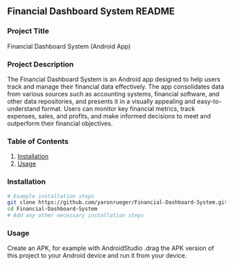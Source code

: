 ## Financial Dashboard System README

### Project Title
Financial Dashboard System (Android App)

### Project Description
The Financial Dashboard System is an Android app designed to help users track and manage their financial data effectively. The app consolidates data from various sources such as accounting systems, financial software, and other data repositories, and presents it in a visually appealing and easy-to-understand format. Users can monitor key financial metrics, track expenses, sales, and profits, and make informed decisions to meet and outperform their financial objectives.

### Table of Contents
1. [Installation](#installation)
2. [Usage](#usage)

### Installation
```bash
# Example installation steps
git clone https://github.com/yaronrueger/Financial-Dashboard-System.git
cd Financial-Dashboard-System
# Add any other necessary installation steps
```

### Usage
Create an APK, for example with AndroidStudio .drag the APK version of this project to your Android device and run it from your device.
